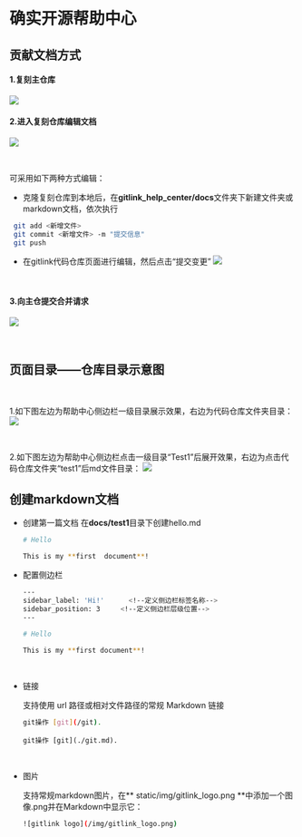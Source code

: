 # 确实开源帮助中心

## 贡献文档方式
#### 1.复刻主仓库
![](https://gitlink.org.cn/api/attachments/412462)
<br/>

#### 2.进入复刻仓库编辑文档
![](https://gitlink.org.cn/api/attachments/412465)

<br/>

可采用如下两种方式编辑：
* 克隆复刻仓库到本地后，在**gitlink_help_center/docs**文件夹下新建文件夹或markdown文档，依次执行
```bash
 git add <新增文件>
 git commit <新增文件> -m "提交信息"
 git push
```
* 在gitlink代码仓库页面进行编辑，然后点击“提交变更”
![](https://gitlink.org.cn/api/attachments/412426)

<br/>

#### 3.向主仓提交合并请求
![](https://gitlink.org.cn/api/attachments/412466)

<br/>

## 页面目录——仓库目录示意图

<br/>

1.如下图左边为帮助中心侧边栏一级目录展示效果，右边为代码仓库文件夹目录：
![](https://gitlink.org.cn/api/attachments/412473)

<br/>

2.如下图左边为帮助中心侧边栏点击一级目录“Test1”后展开效果，右边为点击代码仓库文件夹“test1”后md文件目录：
![](https://gitlink.org.cn/api/attachments/412474)

## 创建markdown文档
* 创建第一篇文档
在**docs/test1**目录下创建hello.md

	```bash
	# Hello
	
	This is my **first  document**!
	```

* 配置侧边栏

	```bash
	---
	sidebar_label: 'Hi!'      <!--定义侧边栏标签名称-->
	sidebar_position: 3     <!--定义侧边栏层级位置-->
	---
	
	# Hello
	
	This is my **first document**!
	```

<br/>

* 链接

	支持使用 url 路径或相对文件路径的常规 Markdown 链接
	```bash
	git操作 [git](/git).
	```
	```
	git操作 [git](./git.md).
	```

<br/>

* 图片

	支持常规markdown图片，在** static/img/gitlink_logo.png **中添加一个图像.png并在Markdown中显示它：
	```bash
	![gitlink logo](/img/gitlink_logo.png)
	```


